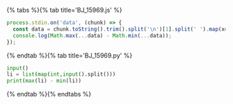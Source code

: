 {% tabs %}{% tab title='BJ_15969.js' %}

```js
process.stdin.on('data', (chunk) => {
  const data = chunk.toString().trim().split('\n')[1].split(' ').map(x=>+x);
  console.log(Math.max(...data) - Math.min(...data));
});
```

{% endtab %}{% tab title='BJ_15969.py' %}

```py
input()
li = list(map(int,input().split()))
print(max(li) - min(li))
```

{% endtab %}{% endtabs %}
